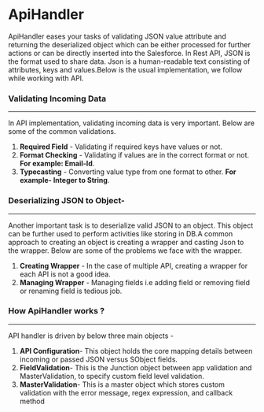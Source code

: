 # ApiHandler
ApiHandler eases your tasks of validating JSON value attribute and returning the deserialized object which can be either processed for further actions or can be directly inserted into the Salesforce. In Rest API, JSON is the format used to share data. 
Json is a human-readable text consisting of attributes, keys and values.Below is the usual implementation, we follow while working with API.

### Validating Incoming Data
------------------------------------------------------
In API implementation, validating incoming data is very important. Below are some of the common validations.
  1. **Required Field** - Validating if required keys have values or not.
  2. **Format Checking** -  Validating if values are in the correct format or not. **For example: Email-Id**.
  3. **Typecasting** - Converting value type from one format to other. **For example- Integer to String**.

### Deserializing JSON to Object-
-------------------------------------------------------
Another important task is to deserialize valid JSON to an object. This object can be further used to perform activities like storing in DB.A common approach to creating an object is creating a wrapper and casting Json to the wrapper. Below are some of the problems we face with the wrapper.
  1. **Creating Wrapper** - In the case of multiple API, creating a wrapper for each API is not a good idea.
  2. **Managing Wrapper** - Managing fields i.e adding field or removing field or renaming field is tedious job.

### How ApiHandler works ?
---------------------------------------------------
API handler is driven by below three main objects -
1. **API Configuration**- This object holds the core mapping details between incoming or passed JSON versus SObject fields.
2. **FieldValidation**-  This is the Junction object between app validation and MasterValidation, to specify custom field level validation.
3. **MasterValidation**- This is a master object which stores custom validation with the error message, regex expression, and callback method
